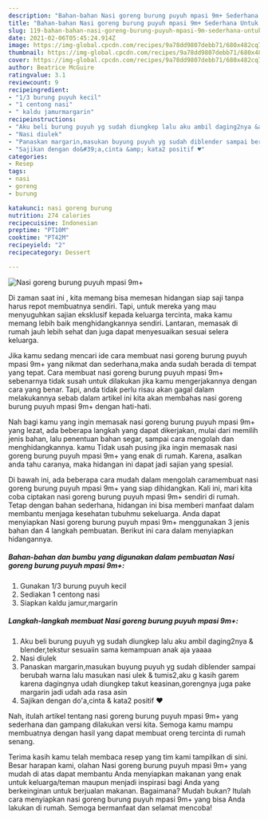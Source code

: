 ```yaml
---
description: "Bahan-bahan Nasi goreng burung puyuh mpasi 9m+ Sederhana Untuk Jualan"
title: "Bahan-bahan Nasi goreng burung puyuh mpasi 9m+ Sederhana Untuk Jualan"
slug: 119-bahan-bahan-nasi-goreng-burung-puyuh-mpasi-9m-sederhana-untuk-jualan
date: 2021-02-06T05:45:24.914Z
image: https://img-global.cpcdn.com/recipes/9a78dd9807debb71/680x482cq70/nasi-goreng-burung-puyuh-mpasi-9m-foto-resep-utama.jpg
thumbnail: https://img-global.cpcdn.com/recipes/9a78dd9807debb71/680x482cq70/nasi-goreng-burung-puyuh-mpasi-9m-foto-resep-utama.jpg
cover: https://img-global.cpcdn.com/recipes/9a78dd9807debb71/680x482cq70/nasi-goreng-burung-puyuh-mpasi-9m-foto-resep-utama.jpg
author: Beatrice McGuire
ratingvalue: 3.1
reviewcount: 9
recipeingredient:
- "1/3 burung puyuh kecil"
- "1 centong nasi"
- " kaldu jamurmargarin"
recipeinstructions:
- "Aku beli burung puyuh yg sudah diungkep lalu aku ambil daging2nya &amp; blender,tekstur sesuaiin sama kemampuan anak aja yaaaa"
- "Nasi diulek"
- "Panaskan margarin,masukan buyung puyuh yg sudah diblender sampai berubah warna lalu masukan nasi ulek &amp; tumis2,aku g kasih garem karena dagingnya udah diungkep takut keasinan,gorengnya juga pake margarin jadi udah ada rasa asin"
- "Sajikan dengan do&#39;a,cinta &amp; kata2 positif ♥️"
categories:
- Resep
tags:
- nasi
- goreng
- burung

katakunci: nasi goreng burung 
nutrition: 274 calories
recipecuisine: Indonesian
preptime: "PT10M"
cooktime: "PT42M"
recipeyield: "2"
recipecategory: Dessert

---
```



![Nasi goreng burung puyuh mpasi 9m+](https://img-global.cpcdn.com/recipes/9a78dd9807debb71/680x482cq70/nasi-goreng-burung-puyuh-mpasi-9m-foto-resep-utama.jpg)

Di zaman  saat ini , kita memang bisa memesan hidangan siap saji tanpa harus repot membuatnya sendiri. Tapi, untuk mereka yang mau menyuguhkan sajian eksklusif kepada keluarga tercinta, maka kamu memang lebih baik menghidangkannya sendiri. Lantaran, memasak di rumah jauh lebih sehat dan juga dapat menyesuaikan sesuai selera keluarga.

Jika kamu sedang mencari ide cara membuat nasi goreng burung puyuh mpasi 9m+ yang nikmat dan sederhana,maka anda sudah berada di tempat yang tepat. Cara membuat nasi goreng burung puyuh mpasi 9m+  sebenarnya tidak susah untuk dilakukan jika kamu mengerjakannya dengan cara yang benar. Tapi, anda tidak perlu risau akan gagal dalam melakukannya 
sebab dalam artikel ini kita akan membahas nasi goreng burung puyuh mpasi 9m+ dengan hati-hati.  



Nah bagi kamu yang ingin memasak nasi goreng burung puyuh mpasi 9m+ yang lezat, ada beberapa langkah yang dapat dikerjakan, mulai dari memilih jenis bahan, lalu penentuan bahan segar, sampai cara mengolah dan menghidangkannya. kamu Tidak usah pusing jika ingin memasak nasi goreng burung puyuh mpasi 9m+ yang enak di rumah. Karena, asalkan anda  tahu caranya, maka hidangan ini dapat jadi sajian yang spesial.

Di bawah ini, ada beberapa cara mudah dalam mengolah caramembuat nasi goreng burung puyuh mpasi 9m+ yang siap dihidangkan. Kali ini, mari kita coba ciptakan nasi goreng burung puyuh mpasi 9m+ sendiri di rumah. Tetap dengan bahan sederhana, hidangan ini bisa memberi manfaat dalam membantu menjaga kesehatan tubuhmu sekeluarga. Anda dapat menyiapkan Nasi goreng burung puyuh mpasi 9m+ menggunakan 3 jenis bahan dan 4 langkah pembuatan. Berikut ini cara dalam menyiapkan hidangannya.

<!--inarticleads1-->

##### Bahan-bahan dan bumbu yang digunakan dalam pembuatan Nasi goreng burung puyuh mpasi 9m+:

1. Gunakan 1/3 burung puyuh kecil
1. Sediakan 1 centong nasi
1. Siapkan  kaldu jamur,margarin




<!--inarticleads2-->

##### Langkah-langkah membuat Nasi goreng burung puyuh mpasi 9m+:

1. Aku beli burung puyuh yg sudah diungkep lalu aku ambil daging2nya &amp; blender,tekstur sesuaiin sama kemampuan anak aja yaaaa
1. Nasi diulek
1. Panaskan margarin,masukan buyung puyuh yg sudah diblender sampai berubah warna lalu masukan nasi ulek &amp; tumis2,aku g kasih garem karena dagingnya udah diungkep takut keasinan,gorengnya juga pake margarin jadi udah ada rasa asin
1. Sajikan dengan do&#39;a,cinta &amp; kata2 positif ♥️




Nah, itulah artikel tentang  nasi goreng burung puyuh mpasi 9m+  yang sederhana dan gampang dilakukan versi kita. Semoga kamu mampu membuatnya dengan hasil yang dapat membuat oreng tercinta di rumah senang. 

Terima kasih kamu telah membaca resep yang tim kami tampilkan di sini. Besar harapan kami, olahan  Nasi goreng burung puyuh mpasi 9m+ yang mudah di atas dapat membantu Anda menyiapkan makanan yang enak untuk keluarga/teman maupun menjadi inspirasi bagi Anda yang berkeinginan untuk berjualan makanan. Bagaimana? Mudah bukan? Itulah cara menyiapkan nasi goreng burung puyuh mpasi 9m+ yang bisa Anda lakukan di rumah. Semoga bermanfaat dan selamat mencoba!

